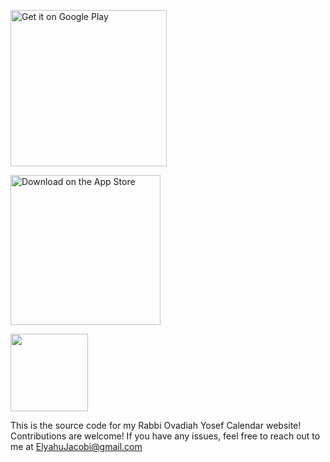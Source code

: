 <a href="https://play.google.com/store/apps/details?id=com.EJ.ROvadiahYosefCalendar&amp;pcampaignid=pcampaignidMKT-Other-global-all-co-prtnr-py-PartBadge-Mar2515-1"><img class="android" alt="Get it on Google Play" src="https://play.google.com/intl/en_us/badges/images/generic/en_badge_web_generic.png" width="250px"></a>

<img src="http://1radionews.com/wp-content/uploads/app_store_coming_soon.png" alt="Download on the App Store" width="240px">

<a href="https://elyahu41.github.io/RabbiOvadiahYosefCalendar/index.html"><img src="https://www.kindpng.com/picc/m/36-363991_www-icon-png-transparent-background-website-icon-png.png" width="124px"></a>


This is the source code for my Rabbi Ovadiah Yosef Calendar website! Contributions are welcome! If you have any issues, feel free to reach out to me at ElyahuJacobi@gmail.com
